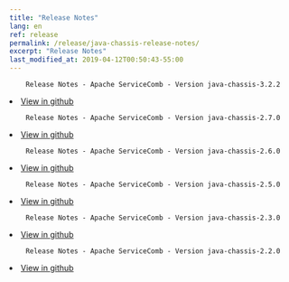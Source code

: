 ```yaml
---
title: "Release Notes"
lang: en
ref: release
permalink: /release/java-chassis-release-notes/
excerpt: "Release Notes"
last_modified_at: 2019-04-12T00:50:43-55:00
---
```


        Release Notes - Apache ServiceComb - Version java-chassis-3.2.2

<li><a href='https://github.com/apache/servicecomb-java-chassis/releases/tag/3.2.2'>View in github</a>
</li>                                                                                                                        
<p/>  

        Release Notes - Apache ServiceComb - Version java-chassis-2.7.0

<li><a href='https://github.com/apache/servicecomb-java-chassis/releases/tag/2.7.0'>View in github</a>
</li>                                                                                                                        
<p/>  

        Release Notes - Apache ServiceComb - Version java-chassis-2.6.0
                
<li><a href='https://github.com/apache/servicecomb-java-chassis/releases/tag/2.6.0'>View in github</a>
</li>                                                                                                                        
<p/>  

        Release Notes - Apache ServiceComb - Version java-chassis-2.5.0
                
<li><a href='https://github.com/apache/servicecomb-java-chassis/releases/tag/2.5.0'>View in github</a>
</li>                                                                                                                        
<p/>  

        Release Notes - Apache ServiceComb - Version java-chassis-2.3.0
                
<li><a href='https://github.com/apache/servicecomb-java-chassis/releases/tag/2.3.0'>View in github</a>
</li>                                                                                                                        
<p/>  

        Release Notes - Apache ServiceComb - Version java-chassis-2.2.0
                
<li><a href='https://github.com/apache/servicecomb-java-chassis/releases/tag/2.2.0'>View in github</a>
</li>                                                                                                                        
<p/>  
